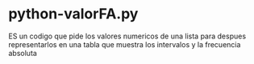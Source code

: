 # python-valorFA.py
ES un codigo que pide los valores numericos de 
una lista para despues representarlos en una tabla
que muestra los intervalos y la frecuencia absoluta
